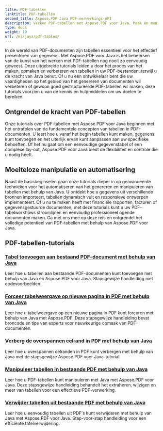 ```yaml
---
title: PDF-tabellen
linktitle: PDF-tabellen
second_title: Aspose.PDF Java PDF-verwerkings-API
description: Verken PDF-tabellen met Aspose.PDF voor Java. Maak en manipuleer moeiteloos tabellen in uw PDF-documenten.
type: docs
weight: 19
url: /nl/java/pdf-tables/
---
```


In de wereld van PDF-documenten zijn tabellen essentieel voor het effectief presenteren van gegevens. Met Aspose.PDF voor Java is het beheersen van de kunst van het werken met PDF-tabellen nog nooit zo eenvoudig geweest. Onze uitgebreide tutorials leiden u door het proces van het maken, opmaken en verbeteren van tabellen in uw PDF-bestanden, terwijl u de kracht van Java benut. Of u nu een ontwikkelaar bent die uw vaardigheden op het gebied van het genereren van documenten wil verbeteren of gewoon goed gestructureerde PDF-tabellen wil maken, deze tutorials voorzien u van de kennis en hulpmiddelen om uw doelen te bereiken.

## Ontgrendel de kracht van PDF-tabellen

Onze tutorials over PDF-tabellen met Aspose.PDF voor Java beginnen met het ontrafelen van de fundamentele concepten van tabellen in PDF-documenten. U leert hoe u vanaf het begin tabellen kunt maken, gegevens kunt toevoegen en het uiterlijk ervan kunt aanpassen aan uw specifieke behoeften. Of het nu gaat om een eenvoudige gegevenstabel of een complexe lay-out, Aspose.PDF voor Java biedt de flexibiliteit en controle die u nodig heeft.

## Moeiteloze manipulatie en automatisering

Naast de basisbeginselen gaan onze tutorials dieper in op geavanceerde technieken voor het automatiseren van het genereren en manipuleren van tabellen met behulp van Java. U ontdekt hoe u gegevens uit verschillende bronnen importeert, tabellen dynamisch vult en responsieve ontwerpen implementeert. Of u nu te maken heeft met financiële rapporten, facturen of gegevensgestuurde documenten, met deze tutorials kunt u uw PDF-tabelworkflows stroomlijnen en eenvoudig professioneel ogende documenten maken. Ga met ons mee op deze reis en ontgrendel het volledige potentieel van PDF-tabellen met behulp van Aspose.PDF voor Java.

## PDF-tabellen-tutorials
### [Tabel toevoegen aan bestaand PDF-document met behulp van Java](./add-table-in-existing-pdf-document-using-java/)
Leer hoe u tabellen aan bestaande PDF-documenten kunt toevoegen met behulp van Java en Aspose.PDF voor Java. Stapsgewijze handleiding met codevoorbeelden.
### [Forceer tabelweergave op nieuwe pagina in PDF met behulp van Java](./force-table-rendering-on-new-page-in-pdf-using-java/)
Leer hoe u tabelweergave op een nieuwe pagina in PDF kunt forceren met behulp van Java met Aspose.PDF. Deze stapsgewijze handleiding bevat broncode en tips van experts voor nauwkeurige opmaak van PDF-documenten.
### [Verberg de overspannen celrand in PDF met behulp van Java](./hide-spanned-cell-border-in-pdf-using-java/)
Leer hoe u overspannen celranden in PDF kunt verbergen met behulp van Java met de stapsgewijze Aspose.PDF voor Java-tutorial.
### [Manipuleer tabellen in bestaande PDF met behulp van Java](./manipulate-tables-in-existing-pdf-using-java/)
Leer hoe u PDF-tabellen kunt manipuleren met Java met Aspose.PDF voor Java. Deze stapsgewijze handleiding behandelt het extraheren, wijzigen en meer van tabellen voor een effectieve PDF-verwerking.
### [Verwijder tabellen uit bestaande PDF met behulp van Java](./remove-tables-from-existing-pdf-using-java/)
Leer hoe u eenvoudig tabellen uit PDF's kunt verwijderen met behulp van Java met Aspose.PDF voor Java. Stap-voor-stap handleiding voor een efficiënte tafelverwijdering.